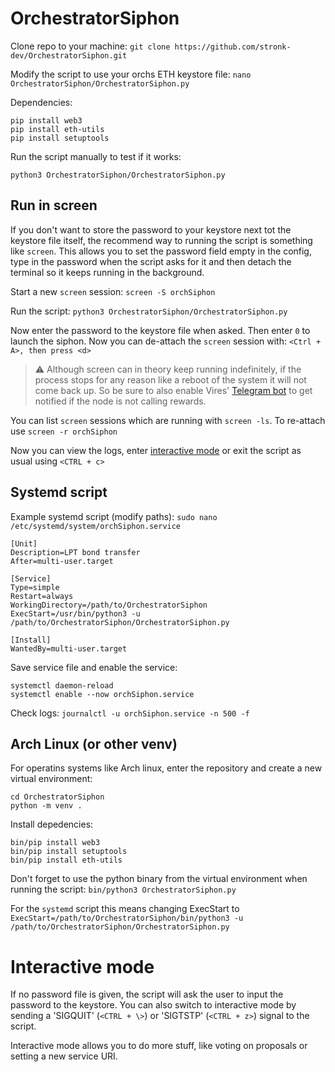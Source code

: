 ﻿# OrchestratorSiphon

Clone repo to your machine: ```git clone https://github.com/stronk-dev/OrchestratorSiphon.git```

Modify the script to use your orchs ETH keystore file: ```nano OrchestratorSiphon/OrchestratorSiphon.py```

Dependencies:

```
pip install web3
pip install eth-utils
pip install setuptools
```

Run the script manually to test if it works:
```
python3 OrchestratorSiphon/OrchestratorSiphon.py
```

## Run in screen
If you don't want to store the password to your keystore next tot the keystore file itself, the recommend way to running the script is something like `screen`. This allows you to set the password field empty in the config, type in the password when the script asks for it and then detach the terminal so it keeps running in the background.

Start a new `screen` session: ```screen -S orchSiphon```

Run the script: ```python3 OrchestratorSiphon/OrchestratorSiphon.py```

Now enter the password to the keystore file when asked. Then enter `0` to launch the siphon. Now you can de-attach the `screen` session with:  ```<Ctrl + A>, then press <d>```

> ⚠️ Although screen can in theory keep running indefinitely, if the process stops for any reason like a reboot of the system it will not come back up. So be sure to also enable Vires' [Telegram bot](https://github.com/0xVires/web3-livepeer-bot) to get notified if the node is not calling rewards.

You can list `screen` sessions which are running with ```screen -ls```. To re-attach use ```screen -r orchSiphon```

Now you can view the logs, enter [interactive mode](https://github.com/stronk-dev/OrchestratorSiphon?tab=readme-ov-file#interactive-mode) or exit the script as usual using `<CTRL + c>`

## Systemd script
Example systemd script (modify paths):
```sudo nano /etc/systemd/system/orchSiphon.service```

```
[Unit]
Description=LPT bond transfer
After=multi-user.target

[Service]
Type=simple
Restart=always
WorkingDirectory=/path/to/OrchestratorSiphon
ExecStart=/usr/bin/python3 -u /path/to/OrchestratorSiphon/OrchestratorSiphon.py

[Install]
WantedBy=multi-user.target
```

Save service file and enable the service:

```
systemctl daemon-reload
systemctl enable --now orchSiphon.service
```

Check logs: ```journalctl -u orchSiphon.service -n 500 -f```

## Arch Linux (or other venv)

For operatins systems like Arch linux, enter the repository and create a new virtual environment:

```
cd OrchestratorSiphon
python -m venv .
```

Install depedencies:
```
bin/pip install web3
bin/pip install setuptools
bin/pip install eth-utils
```

Don't forget to use the python binary from the virtual environment when running the script: ```bin/python3 OrchestratorSiphon.py```

For the `systemd` script this means changing ExecStart to `ExecStart=/path/to/OrchestratorSiphon/bin/python3 -u /path/to/OrchestratorSiphon/OrchestratorSiphon.py`

# Interactive mode

If no password file is given, the script will ask the user to input the password to the keystore. You can also switch to interactive mode by sending a 'SIGQUIT' (`<CTRL + \>`) or 'SIGTSTP' (`<CTRL + z>`) signal to the script.

Interactive mode allows you to do more stuff, like voting on proposals or setting a new service URI.